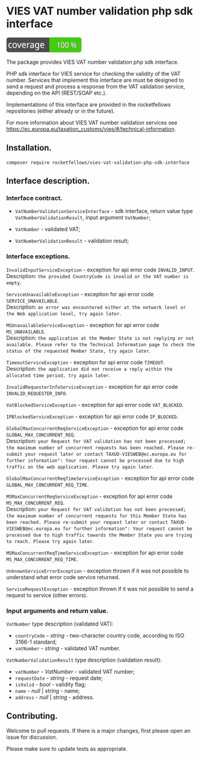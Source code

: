 # VIES VAT number validation php sdk interface

![Code Coverage Badge](./badge.svg)

The package provides VIES VAT number validation php sdk interface.

PHP sdk interface for VIES service for checking the validity of the VAT number.
Services that implement this interface are must be designed to send a request and process a response from the VAT validation service, depending on the API (REST/SOAP etc.).

Implementations of this interface are provided in the rocketfellows repositories (either already or in the future).

For more information about VIES VAT number validation services see https://ec.europa.eu/taxation_customs/vies/#/technical-information.

## Installation.

```shell
composer require rocketfellows/vies-vat-validation-php-sdk-interface
```

## Interface description.

### Interface contract.

- `VatNumberValidationServiceInterface` - sdk interface, return value type `VatNumberValidationResult`, input argument `VatNumber`;

- `VatNumber` - validated VAT;

- `VatNumberValidationResult` - validation result;

### Interface exceptions.

`InvalidInputServiceException` - exception for api error code `INVALID_INPUT`.<br>
Description: ``the provided CountryCode is invalid or the VAT number is empty``.

`ServiceUnavailableException` - exception for api error code `SERVICE_UNAVAILABLE`.<br>
Description: `an error was encountered either at the network level or the Web application level, try again later`.

`MSUnavailableServiceException` - exception for api error code `MS_UNAVAILABLE`.<br>
Description: `the application at the Member State is not replying or not available. Please refer to the Technical Information page to check the status of the requested Member State, try again later`.

`TimeoutServiceException` - exception for api error code `TIMEOUT`.<br>
Description: `the application did not receive a reply within the allocated time period, try again later`.

`InvalidRequesterInfoServiceException` - exception for api error code `INVALID_REQUESTER_INFO`.

`VatBlockedServiceException` - exception for api error code `VAT_BLOCKED`.

`IPBlockedServiceException` - exception for api error code `IP_BLOCKED`.

`GlobalMaxConcurrentReqServiceException` - exception for api error code `GLOBAL_MAX_CONCURRENT_REQ`.<br>
Description: `your Request for VAT validation has not been processed; the maximum number of concurrent requests has been reached. Please re-submit your request later or contact TAXUD-VIESWEB@ec.europa.eu for further information": Your request cannot be processed due to high traffic on the web application. Please try again later`.

`GlobalMaxConcurrentReqTimeServiceException` - exception for api error code `GLOBAL_MAX_CONCURRENT_REQ_TIME`.

`MSMaxConcurrentReqServiceException` - exception for api error code `MS_MAX_CONCURRENT_REQ`.<br>
Description: `your Request for VAT validation has not been processed; the maximum number of concurrent requests for this Member State has been reached. Please re-submit your request later or contact TAXUD-VIESWEB@ec.europa.eu for further information": Your request cannot be processed due to high traffic towards the Member State you are trying to reach. Please try again later`.

`MSMaxConcurrentReqTimeServiceException` - exception for api error code `MS_MAX_CONCURRENT_REQ_TIME`.

`UnknownServiceErrorException` - exception thrown if it was not possible to understand what error code service returned.

`ServiceRequestException` - exception thrown if it was not possible to send a request to service (other errors).

### Input arguments and return value.

`VatNumber` type description (validated VAT):
- `countryCode` - _string_ - two-character country code, according to ISO 3166-1 standard;
- `vatNumber` - _string_ - validated VAT number.

`VatNumberValidationResult` type description (validation result):
- `vatNumber` - _VatNumber_ - validated VAT number;
- `requestDate` - _string_ - request date;
- `isValid` - _bool_ - validity flag;
- `name` - _null_ | _string_ - name;
- `address` - _null_ | _string_ - address.

## Contributing.

Welcome to pull requests. If there is a major changes, first please open an issue for discussion.

Please make sure to update tests as appropriate.
